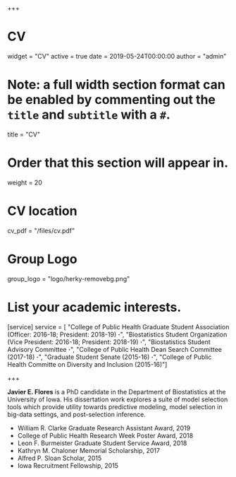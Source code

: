 +++
# CV
widget = "CV"
active = true
date = 2019-05-24T00:00:00
author = "admin"

# Note: a full width section format can be enabled by commenting out the `title` and `subtitle` with a `#`.
title = "CV"

# Order that this section will appear in.
weight = 20

# CV location
cv_pdf = "/files/cv.pdf"

# Group Logo
group_logo = "logo/herky-removebg.png"


# List your academic interests.
[service]
  service = [
    "College of Public Health Graduate Student Association (Officer: 2016-18; President: 2018-19) <b>&middot;</b>",
    "Biostatistics Student Organization (Vice President: 2016-18; President: 2018-19) <b>&middot;</b>",
    "Biostatistics Student Advisory Committee <b>&middot;</b>",
    "College of Public Health Dean Search Committee (2017-18) <b>&middot;</b>",
    "Graduate Student Senate (2015-16) <b>&middot;</b>",
    "College of Public Health Committe on Diversity and Inclusion (2015-16)"]

+++

**Javier E. Flores** is a PhD candidate in the Department of Biostatistics at the University of Iowa. His dissertation work explores a suite of model selection tools which provide utility towards predictive modeling, model selection in big-data settings, and post-selection inference.

 - William R. Clarke Graduate Research Assistant Award, 2019  
 - College of Public Health Research Week Poster Award, 2018  
 - Leon F. Burmeister Graduate Student Service Award, 2018
 - Kathryn M. Chaloner Memorial Scholarship, 2017
 - Alfred P. Sloan Scholar, 2015
 - Iowa Recruitment Fellowship, 2015
